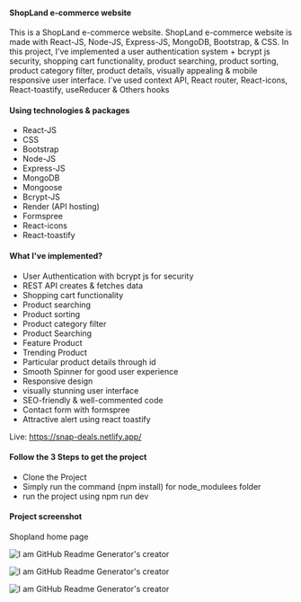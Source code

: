 <h4>ShopLand e-commerce website</h4>
<p>This is a ShopLand e-commerce website. ShopLand e-commerce website is made with React-JS, Node-JS, Express-JS, MongoDB, Bootstrap, & CSS. In this project, I've implemented a user authentication system + bcrypt js security, shopping cart functionality, product searching, product sorting, product category filter, product details, visually appealing & mobile responsive user interface. I've used context API, React router, React-icons, React-toastify, useReducer & Others hooks</p>

<h4>Using technologies & packages</h4>
<ul>
  <li>React-JS</li>
  <li>CSS</li>
  <li>Bootstrap</li>
  <li>Node-JS</li>
  <li>Express-JS</li>
  <li>MongoDB</li>
  <li>Mongoose</li>
  <li>Bcrypt-JS</li>
  <li>Render (API hosting)</li>
  <li>Formspree</li>
  <li>React-icons</li>
  <li>React-toastify</li>
</ul>

<h4>What I've implemented?</h4>
<ul>
  <li>  User Authentication with bcrypt js for security</li>
  <li>REST API creates & fetches data</li>
  <li>Shopping cart functionality</li>
  <li>Product searching</li>
  <li>Product sorting</li>
  <li>Product category filter</li>
  <li>Product Searching</li>
  <li>Feature Product</li>
  <li>Trending Product</li>
  <li>Particular product details through id</li>
  <li>Smooth Spinner for good user experience</li>
  <li>Responsive design</li>
  <li>visually stunning user interface</li>
  <li>SEO-friendly & well-commented code</li>
  <li>Contact form with formspree</li>
  <li>Attractive alert using react toastify</li>
</ul>

Live: https://snap-deals.netlify.app/

<h4>Follow the 3 Steps to get the project</h4>
<ul>
  <li>Clone the Project</li>
  <li>Simply run the command (npm install) for node_modulees folder</li>
  <li> run the project using npm run dev</li>
</ul>

<h4>Project screenshot</h4>
<p>Shopland home page</p>

![I am GitHub Readme Generator's creator](https://media.licdn.com/dms/image/v2/D5622AQHsn9zzyoi6dA/feedshare-shrink_2048_1536/B56ZRF5pNsGoAo-/0/1736339527491?e=1739404800&v=beta&t=BCU9z3cGTs_jfrpXrP9uYeh1hIx4PKVdqt8gA9FhXLI)

![I am GitHub Readme Generator's creator](https://media.licdn.com/dms/image/v2/D5622AQFY2Vd6V9YHcg/feedshare-shrink_800/B56ZRF5pN5HoAg-/0/1736339528247?e=1739404800&v=beta&t=xbfpXdXDkKjWybAf_xgNOJQ3Hp2tXsXVP45U_1lSIrE)

![I am GitHub Readme Generator's creator](https://media.licdn.com/dms/image/v2/D5622AQHUkcBH-8KxpA/feedshare-shrink_2048_1536/B56ZRF5pNuHIAo-/0/1736339528552?e=1739404800&v=beta&t=-unT4p1fa2iinCnTEJJ0pRfROn_PSsXjloHgzXsf3qc)

